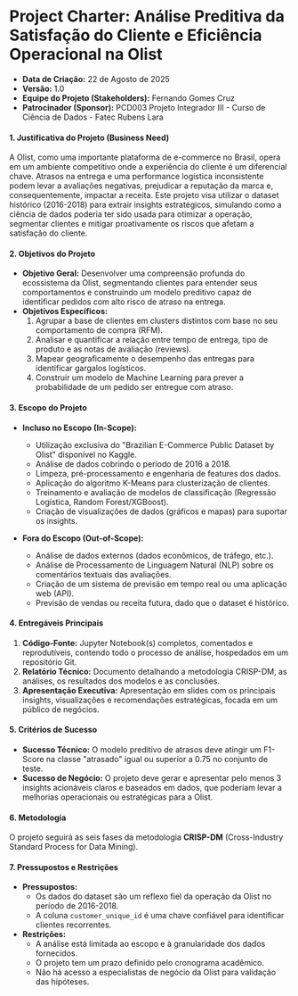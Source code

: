 # Project Charter: Análise Preditiva da Satisfação do Cliente e Eficiência Operacional na Olist

-   **Data de Criação:** 22 de Agosto de 2025
-   **Versão:** 1.0
-   **Equipe do Projeto (Stakeholders):** Fernando Gomes Cruz
-   **Patrocinador (Sponsor):** PCD003 Projeto Integrador III - Curso de Ciência de Dados - Fatec Rubens Lara

#### 1. Justificativa do Projeto (Business Need)

A Olist, como uma importante plataforma de e-commerce no Brasil, opera em um ambiente competitivo onde a experiência do cliente é um diferencial chave. Atrasos na entrega e uma performance logística inconsistente podem levar a avaliações negativas, prejudicar a reputação da marca e, consequentemente, impactar a receita. Este projeto visa utilizar o dataset histórico (2016-2018) para extrair insights estratégicos, simulando como a ciência de dados poderia ter sido usada para otimizar a operação, segmentar clientes e mitigar proativamente os riscos que afetam a satisfação do cliente.

#### 2. Objetivos do Projeto

-   **Objetivo Geral:** Desenvolver uma compreensão profunda do ecossistema da Olist, segmentando clientes para entender seus comportamentos e construindo um modelo preditivo capaz de identificar pedidos com alto risco de atraso na entrega.
-   **Objetivos Específicos:**
    1.  Agrupar a base de clientes em clusters distintos com base no seu comportamento de compra (RFM).
    2.  Analisar e quantificar a relação entre tempo de entrega, tipo de produto e as notas de avaliação (reviews).
    3.  Mapear geograficamente o desempenho das entregas para identificar gargalos logísticos.
    4.  Construir um modelo de Machine Learning para prever a probabilidade de um pedido ser entregue com atraso.

#### 3. Escopo do Projeto

-   **Incluso no Escopo (In-Scope):**
    -   Utilização exclusiva do "Brazilian E-Commerce Public Dataset by Olist" disponível no Kaggle.
    -   Análise de dados cobrindo o período de 2016 a 2018.
    -   Limpeza, pré-processamento e engenharia de features dos dados.
    -   Aplicação do algoritmo K-Means para clusterização de clientes.
    -   Treinamento e avaliação de modelos de classificação (Regressão Logística, Random Forest/XGBoost).
    -   Criação de visualizações de dados (gráficos e mapas) para suportar os insights.

-   **Fora do Escopo (Out-of-Scope):**
    -   Análise de dados externos (dados econômicos, de tráfego, etc.).
    -   Análise de Processamento de Linguagem Natural (NLP) sobre os comentários textuais das avaliações.
    -   Criação de um sistema de previsão em tempo real ou uma aplicação web (API).
    -   Previsão de vendas ou receita futura, dado que o dataset é histórico.

#### 4. Entregáveis Principais

1.  **Código-Fonte:** Jupyter Notebook(s) completos, comentados e reprodutíveis, contendo todo o processo de análise, hospedados em um repositório Git.
2.  **Relatório Técnico:** Documento detalhando a metodologia CRISP-DM, as análises, os resultados dos modelos e as conclusões.
3.  **Apresentação Executiva:** Apresentação em slides com os principais insights, visualizações e recomendações estratégicas, focada em um público de negócios.

#### 5. Critérios de Sucesso

-   **Sucesso Técnico:** O modelo preditivo de atrasos deve atingir um F1-Score na classe "atrasado" igual ou superior a 0.75 no conjunto de teste.
-   **Sucesso de Negócio:** O projeto deve gerar e apresentar pelo menos 3 insights acionáveis claros e baseados em dados, que poderiam levar a melhorias operacionais ou estratégicas para a Olist.

#### 6. Metodologia

O projeto seguirá as seis fases da metodologia **CRISP-DM** (Cross-Industry Standard Process for Data Mining).

#### 7. Pressupostos e Restrições

-   **Pressupostos:**
    *   Os dados do dataset são um reflexo fiel da operação da Olist no período de 2016-2018.
    *   A coluna `customer_unique_id` é uma chave confiável para identificar clientes recorrentes.
-   **Restrições:**
    *   A análise está limitada ao escopo e à granularidade dos dados fornecidos.
    *   O projeto tem um prazo definido pelo cronograma acadêmico.
    *   Não há acesso a especialistas de negócio da Olist para validação das hipóteses.

